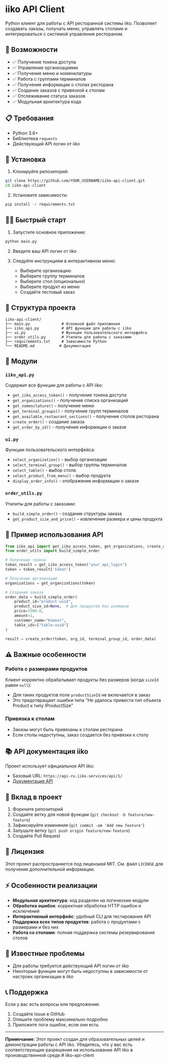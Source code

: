# iiko API Client

Python клиент для работы с API ресторанной системы iiko. Позволяет создавать заказы, получать меню, управлять столами и интегрироваться с системой управления рестораном.

## 🚀 Возможности

- ✅ Получение токена доступа
- ✅ Управление организациями
- ✅ Получение меню и номенклатуры
- ✅ Работа с группами терминалов
- ✅ Получение информации о столах ресторана
- ✅ Создание заказов с привязкой к столам
- ✅ Отслеживание статуса заказов
- ✅ Модульная архитектура кода

## 📋 Требования

- Python 3.6+
- Библиотека `requests`
- Действующий API логин от iiko

## 🔧 Установка

1. Клонируйте репозиторий:
```bash
git clone https://github.com/YOUR_USERNAME/iiko-api-client.git
cd iiko-api-client
```

2. Установите зависимости:
```bash
pip install -r requirements.txt
```

## 🏃‍♂️ Быстрый старт

1. Запустите основное приложение:
```bash
python main.py
```

2. Введите ваш API логин от iiko

3. Следуйте инструкциям в интерактивном меню:
   - Выберите организацию
   - Выберите группу терминалов
   - Выберите стол (опционально)
   - Выберите продукт из меню
   - Создайте тестовый заказ

## 📁 Структура проекта

```
iiko-api-client/
├── main.py              # Основной файл приложения
├── iiko_api.py          # API функции для работы с iiko
├── ui.py                # Функции пользовательского интерфейса
├── order_utils.py       # Утилиты для работы с заказами
├── requirements.txt     # Зависимости Python
└── README.md           # Документация
```

## 🔧 Модули

### `iiko_api.py`
Содержит все функции для работы с API iiko:
- `get_iiko_access_token()` - получение токена доступа
- `get_organizations()` - получение списка организаций
- `get_nomenclature()` - получение меню
- `get_terminal_groups()` - получение групп терминалов
- `get_available_restaurant_sections()` - получение столов ресторана
- `create_order()` - создание заказа
- `get_order_by_id()` - получение информации о заказе

### `ui.py`
Функции пользовательского интерфейса:
- `select_organization()` - выбор организации
- `select_terminal_group()` - выбор группы терминалов
- `select_table()` - выбор стола
- `select_product_from_menu()` - выбор продукта
- `display_order_info()` - отображение информации о заказе

### `order_utils.py`
Утилиты для работы с заказами:
- `build_simple_order()` - создание структуры заказа
- `get_product_size_and_price()` - извлечение размера и цены продукта

## 📝 Пример использования API

```python
from iiko_api import get_iiko_access_token, get_organizations, create_order
from order_utils import build_simple_order

# Получение токена
token_result = get_iiko_access_token("your_api_login")
token = token_result['token']

# Получение организаций
organizations = get_organizations(token)

# Создание заказа
order_data = build_simple_order(
    product_id="product-uuid",
    product_size_id=None,  # Для продуктов без размеров
    price=1500.0,
    amount=1,
    customer_name="Клиент",
    table_ids=["table-uuid"]
)

result = create_order(token, org_id, terminal_group_id, order_data)
```

## ⚠️ Важные особенности

### Работа с размерами продуктов
Клиент корректно обрабатывает продукты без размеров (когда `sizeId` равен `null`):
- Для таких продуктов поле `productSizeId` не включается в заказ
- Это предотвращает ошибки типа "Не удалось привести тип объекта Product к типу IProductSize"

### Привязка к столам
- Заказы могут быть привязаны к столам ресторана
- Если столы недоступны, заказ создается без привязки к столу

## 📚 API документация iiko

Проект использует официальное API iiko:
- Базовый URL: `https://api-ru.iiko.services/api/1/`
- [Документация API](https://api-ru.iiko.services/)

## 🤝 Вклад в проект

1. Форкните репозиторий
2. Создайте ветку для новой функции (`git checkout -b feature/new-feature`)
3. Зафиксируйте изменения (`git commit -am 'Add new feature'`)
4. Запушьте ветку (`git push origin feature/new-feature`)
5. Создайте Pull Request

## 📄 Лицензия

Этот проект распространяется под лицензией MIT. См. файл `LICENSE` для получения дополнительной информации.

## ⚡ Особенности реализации

- **Модульная архитектура**: код разделен на логические модули
- **Обработка ошибок**: корректная обработка HTTP ошибок и исключений
- **Интерактивный интерфейс**: удобный CLI для тестирования API
- **Поддержка всех типов продуктов**: работа с продуктами с размерами и без них
- **Работа со столами**: полная поддержка системы резервирования столов

## 🐛 Известные проблемы

- Для работы требуется действующий API логин от iiko
- Некоторые функции могут быть недоступны в зависимости от настроек организации в iiko

## 📞 Поддержка

Если у вас есть вопросы или предложения:
1. Создайте Issue в GitHub
2. Опишите проблему максимально подробно
3. Приложите логи ошибок, если они есть

---

**Примечание**: Этот проект создан для образовательных целей и демонстрации работы с API iiko. Убедитесь, что у вас есть соответствующие разрешения на использование API iiko в производственной среде.#   i i k o - a p i - c l i e n t  
 
